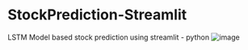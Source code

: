 # StockPrediction-Streamlit
LSTM Model based stock prediction using streamlit - python 
![image](https://github.com/user-attachments/assets/6f4e260d-3319-4895-ae12-70baeda85c43)
